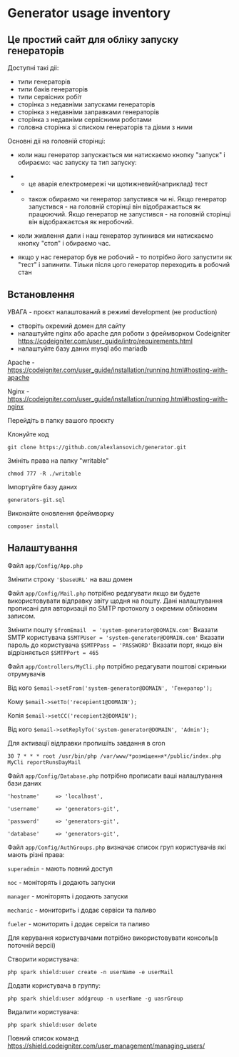 # Generator usage inventory

## Це простий сайт для обліку запуску генераторів

Доступні такі діі:
- типи генераторів
- типи баків генераторів
- типи сервісних робіт
- сторінка з недавніми запусками генераторів
- сторінка з недавніми заправками генераторів
- сторінка з недавніми сервісними роботами
- головна сторінка зі списком генераторів та діями з ними

Основні діі на головній сторінці:
- коли наш генератор запускається ми натискаємо кнопку "запуск"
і обираємо:
час запуску та тип запуску:
- - це аварія електромережі чи щотижневий(наприклад) тест
- - також обираємо чи генератор запустився чи ні.
Якщо генератор запустився - на головній сторінці він відображається як працюючий.
Якщо генератор не запустився - на головній сторінці він відображаєтсья як неробочий.

- коли живлення дали і наш генератор зупинився ми натискаємо кнопку "стоп" і обираємо час.
- якщо у нас генератор був не робочий - то потрібно його запустити як "тест" і запинити.
Тільки після цого генератор переходить в робочий стан

## Встановлення

УВАГА - проєкт налаштований в режимі development (не production)


- створіть окремий домен для сайту
- налаштуйте nginx aбо apache для роботи з фреймворком Codeigniter https://codeigniter.com/user_guide/intro/requirements.html
- налаштуйте базу даних mysql або mariadb

Apache - https://codeigniter.com/user_guide/installation/running.html#hosting-with-apache

Nginx - https://codeigniter.com/user_guide/installation/running.html#hosting-with-nginx

Перейдіть в папку вашого проєкту

Клонуйте код

`git clone https://github.com/alexlansovich/generator.git` 

Змініть права на папку "writable"

`chmod 777 -R ./writable`

Імпортуйте базу даних

`generators-git.sql`

Виконайте оновлення фреймворку

`composer install`

## Налаштування

Файл `app/Config/App.php`

Змінити строку `'$baseURL'` на ваш домен

Файл `app/Config/Mail.php` потрібно редагувати якщо ви будете використовувати відправку звіту щодня на пошту.
Дані налаштування прописані для авторизаціі по SMTP протоколу з окремим обліковим записом.

Змінити пошту `$fromEmail  = 'system-generator@DOMAIN.com'`
Вказати SMTP користувача `$SMTPUser = 'system-generator@DOMAIN.com'`
Вказати пароль до користувача `$SMTPPass = 'PASSWORD'`
Вказати порт, якщо він відрізняється `$SMTPPort = 465`

Файл `app/Controllers/MyCli.php` потрібно редагувати поштові скриньки отрумувачів

Від кого `$email->setFrom('system-generator@DOMAIN', 'Генератор');`

Кому `$email->setTo('recepient1@DOMAIN');`

Копія `$email->setCC('recepient2@DOMAIN');`

Від кого `$email->setReplyTo('system-generator@DOMAIN', 'Admin');`

Для активації відправки пропишіть завдання в cron 

`30 7 * * * root /usr/bin/php /var/www/*розміщення*/public/index.php MyCli reportRunsDayMail`


Файл `app/Config/Database.php` потрібно прописати ваші налаштування бази даних

`'hostname'     => 'localhost',`

`'username'     => 'generators-git',`

`'password'     => 'generators-git',`

`'database'     => 'generators-git',`

Файл `app/Config/AuthGroups.php` визначає список груп користувачів які мають різні права:

`superadmin` - мають повний доступ

`noc` - моніторять і додають запуски

`manager` - моніторять і додають запуски

`mechanic` - мониторить і додає сервіси та паливо

`fueler` - мониторить і додає сервіси та паливо

Для керування користувачами потрібно використовувати консоль(в поточній версіі)

Створити користувача:

`php spark shield:user create -n userName -e userMail`

Додати користувача в группу:

`php spark shield:user addgroup -n userName -g uasrGroup`

Видалити користувача:

`php spark shield:user delete`

Повний список команд https://shield.codeigniter.com/user_management/managing_users/

